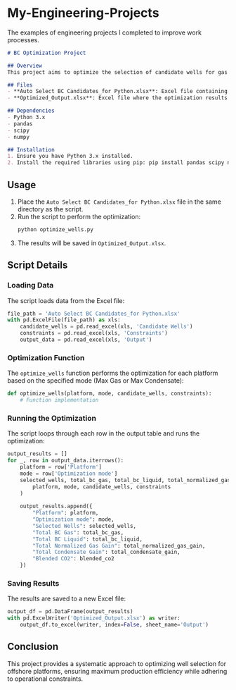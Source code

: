 # My-Engineering-Projects
The examples of engineering projects I completed to improve work processes.

```markdown
# BC Optimization Project

## Overview
This project aims to optimize the selection of candidate wells for gas and condensate production in offshore platforms. The optimization process uses linear programming techniques to maximize production while adhering to platform-specific constraints.

## Files
- **Auto Select BC Candidates_for Python.xlsx**: Excel file containing the input data for candidate wells, constraints, and output specifications.
- **Optimized_Output.xlsx**: Excel file where the optimization results are saved.

## Dependencies
- Python 3.x
- pandas
- scipy
- numpy

## Installation
1. Ensure you have Python 3.x installed.
2. Install the required libraries using pip: pip install pandas scipy numpy
   ```

## Usage
1. Place the `Auto Select BC Candidates_for Python.xlsx` file in the same directory as the script.
2. Run the script to perform the optimization:
   ```bash
   python optimize_wells.py
   ```
3. The results will be saved in `Optimized_Output.xlsx`.

## Script Details

### Loading Data
The script loads data from the Excel file:
```python
file_path = 'Auto Select BC Candidates_for Python.xlsx'
with pd.ExcelFile(file_path) as xls:
    candidate_wells = pd.read_excel(xls, 'Candidate Wells')
    constraints = pd.read_excel(xls, 'Constraints')
    output_data = pd.read_excel(xls, 'Output')
```

### Optimization Function
The `optimize_wells` function performs the optimization for each platform based on the specified mode (Max Gas or Max Condensate):
```python
def optimize_wells(platform, mode, candidate_wells, constraints):
    # Function implementation
```

### Running the Optimization
The script loops through each row in the output table and runs the optimization:
```python
output_results = []
for _, row in output_data.iterrows():
    platform = row['Platform']
    mode = row['Optimization mode']
    selected_wells, total_bc_gas, total_bc_liquid, total_normalized_gas_gain, total_condensate_gain, blended_co2 = optimize_wells(
        platform, mode, candidate_wells, constraints
    )
    
    output_results.append({
        "Platform": platform,
        "Optimization mode": mode,
        "Selected Wells": selected_wells,
        "Total BC Gas": total_bc_gas,
        "Total BC Liquid": total_bc_liquid,
        "Total Normalized Gas Gain": total_normalized_gas_gain,
        "Total Condensate Gain": total_condensate_gain,
        "Blended CO2": blended_co2
    })
```

### Saving Results
The results are saved to a new Excel file:
```python
output_df = pd.DataFrame(output_results)
with pd.ExcelWriter('Optimized_Output.xlsx') as writer:
    output_df.to_excel(writer, index=False, sheet_name='Output')
```

## Conclusion
This project provides a systematic approach to optimizing well selection for offshore platforms, ensuring maximum production efficiency while adhering to operational constraints.
```
